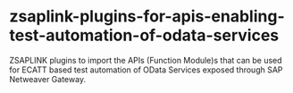 zsaplink-plugins-for-apis-enabling-test-automation-of-odata-services
====================================================================

ZSAPLINK plugins to import the APIs (Function Module)s that can be used for ECATT based test automation of OData Services exposed through SAP Netweaver Gateway.  
